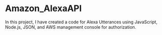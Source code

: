 # Amazon_AlexaAPI
In this project, I have created a code for Alexa Utterances using JavaScript, Node.js, JSON, and  AWS management console for authorization. 
